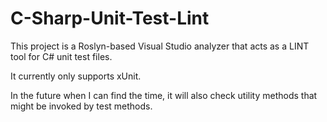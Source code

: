 # C-Sharp-Unit-Test-Lint

This project is a Roslyn-based Visual Studio analyzer that acts as a LINT tool for C# unit test files.

It currently only supports xUnit. 

In the future when I can find the time, it will also check utility methods that might be invoked by test methods.
